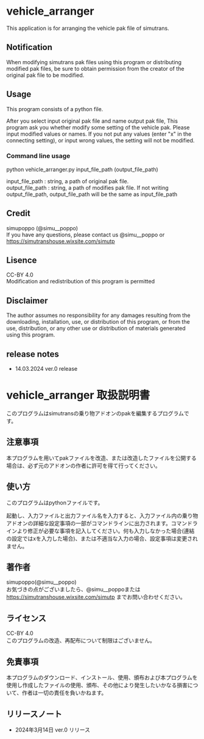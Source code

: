 # vehicle_arranger
This application is for arranging the vehicle pak file of simutrans.  
## Notification
When modifying simutrans pak files using this program or distributing modified pak files, be sure to obtain permission from the creator of the original pak file to be modified.
## Usage
This program consists of a python file.  

After you select input original pak file and name output pak file, This program ask you whether modify some setting of the vehicle pak. Please input modified values or names. If you not put any values (enter "x" in the connecting setting), or input wrong values, the setting will not be modified.
### Command line usage
python vehicle_arranger.py input_file_path (output_file_path)  

input_file_path : string, a path of original pak file.  
output_file_path : string, a path of modifies pak file. If not writing output_file_path, output_file_path will be the same as input_file_path
## Credit
simupoppo (@simu__poppo)  
If you have any questions, please contact us @simu__poppo or https://simutranshouse.wixsite.com/simutp

## Lisence
CC-BY 4.0  
Modification and redistribution of this program is permitted

## Disclaimer
The author assumes no responsibility for any damages resulting from the downloading, installation, use, or distribution of this program, or from the use, distribution, or any other use or distribution of materials generated using this program.

## release notes
- 14.03.2024 ver.0 release

# vehicle_arranger 取扱説明書
このプログラムはsimutransの乗り物アドオンのpakを編集するプログラムです。
## 注意事項
本プログラムを用いてpakファイルを改造、または改造したファイルを公開する場合は、必ず元のアドオンの作者に許可を得て行ってください。
## 使い方
このプログラムはpythonファイルです。

起動し、入力ファイルと出力ファイル名を入力すると、入力ファイル内の乗り物アドオンの詳細な設定事項の一部がコマンドラインに出力されます。コマンドラインより修正が必要な事項を記入してください。何も入力しなかった場合(連結の設定ではxを入力した場合)、または不適当な入力の場合、設定事項は変更されません。
## 著作者
simupoppo(@simu__poppo)  
お気づきの点がございましたら、@simu__poppoまたは https://simutranshouse.wixsite.com/simutp までお問い合わせください。
## ライセンス
CC-BY 4.0  
このプログラムの改造、再配布について制限はございません。
## 免責事項
本プログラムのダウンロード、インストール、使用、頒布および本プログラムを使用し作成したファイルの使用、頒布、その他により発生したいかなる損害について、作者は一切の責任を負いかねます。
## リリースノート
- 2024年3月14日 ver.0 リリース
